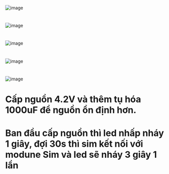 ![image](https://user-images.githubusercontent.com/56969447/146633030-6b027dad-3b5f-4aea-8f60-2e34cdd7b8f6.png)
#
![image](https://user-images.githubusercontent.com/56969447/146633049-cdd8196e-d764-4925-adf8-20bbe4fd7207.png)
#
![image](https://user-images.githubusercontent.com/56969447/146633061-65f4d5dd-6212-4060-a15c-8a3bcc47bd25.png)
#
![image](https://user-images.githubusercontent.com/56969447/146633066-fc70a7c8-ce8e-4934-9fbd-eff989eac3a0.png)
#
![image](https://user-images.githubusercontent.com/56969447/146633097-f827e846-5b39-46fc-95e0-03ed28444787.png)
#
# Cấp nguồn 4.2V và thêm tụ hóa 1000uF để nguồn ổn định hơn.
# Ban đầu cấp nguồn thì led nhấp nháy 1 giây, đợi 30s thì sim kết nối với modune Sim và led sẽ nháy 3 giây 1 lần

